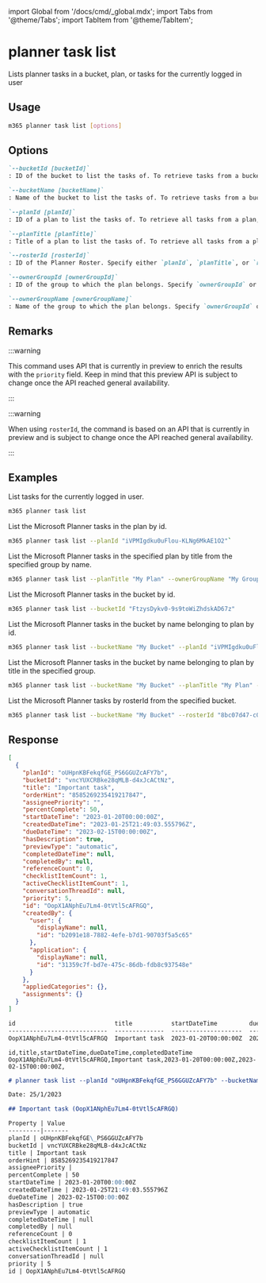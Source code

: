<!-- DISCLAIMER: All secrets, passwords, and sensitive values in this document are examples only and not real credentials. -->
import Global from '/docs/cmd/_global.mdx';
import Tabs from '@theme/Tabs';
import TabItem from '@theme/TabItem';

# planner task list

Lists planner tasks in a bucket, plan, or tasks for the currently logged in user

## Usage

```sh
m365 planner task list [options]
```

## Options

```md definition-list
`--bucketId [bucketId]`
: ID of the bucket to list the tasks of. To retrieve tasks from a bucket, specify `bucketId` or `bucketName`, but not both.

`--bucketName [bucketName]`
: Name of the bucket to list the tasks of. To retrieve tasks from a bucket, specify `bucketId` or `bucketName`, but not both.

`--planId [planId]`
: ID of a plan to list the tasks of. To retrieve all tasks from a plan, Specify either `planId`, `planTitle`, or `rosterId` but not multiple. Use in combination with `bucketName` to retrieve tasks from a specific bucket.

`--planTitle [planTitle]`
: Title of a plan to list the tasks of. To retrieve all tasks from a plan, Specify either `planId`, `planTitle`, or `rosterId` but not multiple. Always use in combination with either `ownerGroupId` or `ownerGroupName`. Use in combination with `bucketName` to retrieve tasks from a specific bucket.

`--rosterId [rosterId]`
: ID of the Planner Roster. Specify either `planId`, `planTitle`, or `rosterId` but not multiple.

`--ownerGroupId [ownerGroupId]`
: ID of the group to which the plan belongs. Specify `ownerGroupId` or `ownerGroupName` when using `planTitle`.

`--ownerGroupName [ownerGroupName]`
: Name of the group to which the plan belongs. Specify `ownerGroupId` or `ownerGroupName` when using `planTitle`.
```

<Global />

## Remarks

:::warning

This command uses API that is currently in preview to enrich the results with the `priority` field. Keep in mind that this preview API is subject to change once the API reached general availability.

:::

:::warning

When using `rosterId`, the command is based on an API that is currently in preview and is subject to change once the API reached general availability.

:::

## Examples

List tasks for the currently logged in user.

```sh
m365 planner task list
```

List the Microsoft Planner tasks in the plan by id.

```sh
m365 planner task list --planId "iVPMIgdku0uFlou-KLNg6MkAE1O2"`
```

List the Microsoft Planner tasks in the specified plan by title from the specified group by name.

```sh
m365 planner task list --planTitle "My Plan" --ownerGroupName "My Group"
```

List the Microsoft Planner tasks in the bucket by id.

```sh
m365 planner task list --bucketId "FtzysDykv0-9s9toWiZhdskAD67z"
```

List the Microsoft Planner tasks in the bucket by name belonging to plan by id.

```sh
m365 planner task list --bucketName "My Bucket" --planId "iVPMIgdku0uFlou-KLNg6MkAE1O2"
```

List the Microsoft Planner tasks in the bucket by name belonging to plan by title in the specified group.

```sh
m365 planner task list --bucketName "My Bucket" --planTitle "My Plan" --ownerGroupName "My Group"
```

List the Microsoft Planner tasks by rosterId from the specified bucket.

```sh
m365 planner task list --bucketName "My Bucket" --rosterId "8bc07d47-c06f-41e1-8f00-1c113c8f6067"
```

## Response

<Tabs>
  <TabItem value="JSON">

  ```json
  [
    {
      "planId": "oUHpnKBFekqfGE_PS6GGUZcAFY7b",
      "bucketId": "vncYUXCRBke28qMLB-d4xJcACtNz",
      "title": "Important task",
      "orderHint": "8585269235419217847",
      "assigneePriority": "",
      "percentComplete": 50,
      "startDateTime": "2023-01-20T00:00:00Z",
      "createdDateTime": "2023-01-25T21:49:03.555796Z",
      "dueDateTime": "2023-02-15T00:00:00Z",
      "hasDescription": true,
      "previewType": "automatic",
      "completedDateTime": null,
      "completedBy": null,
      "referenceCount": 0,
      "checklistItemCount": 1,
      "activeChecklistItemCount": 1,
      "conversationThreadId": null,
      "priority": 5,
      "id": "OopX1ANphEu7Lm4-0tVtl5cAFRGQ",
      "createdBy": {
        "user": {
          "displayName": null,
          "id": "b2091e18-7882-4efe-b7d1-90703f5a5c65"
        },
        "application": {
          "displayName": null,
          "id": "31359c7f-bd7e-475c-86db-fdb8c937548e"
        }
      },
      "appliedCategories": {},
      "assignments": {}
    }
  ]
  ```

  </TabItem>
  <TabItem value="Text">

  ```txt
  id                            title           startDateTime         dueDateTime           completedDateTime
  ----------------------------  --------------  --------------------  --------------------  -----------------
  OopX1ANphEu7Lm4-0tVtl5cAFRGQ  Important task  2023-01-20T00:00:00Z  2023-02-15T00:00:00Z  null
  ```

  </TabItem>
  <TabItem value="CSV">

  ```csv
  id,title,startDateTime,dueDateTime,completedDateTime
  OopX1ANphEu7Lm4-0tVtl5cAFRGQ,Important task,2023-01-20T00:00:00Z,2023-02-15T00:00:00Z,
  ```

  </TabItem>
  <TabItem value="Markdown">

  ```md
  # planner task list --planId "oUHpnKBFekqfGE_PS6GGUZcAFY7b" --bucketName "To do"

  Date: 25/1/2023

  ## Important task (OopX1ANphEu7Lm4-0tVtl5cAFRGQ)

  Property | Value
  ---------|-------
  planId | oUHpnKBFekqfGE\_PS6GGUZcAFY7b
  bucketId | vncYUXCRBke28qMLB-d4xJcACtNz
  title | Important task
  orderHint | 8585269235419217847
  assigneePriority |
  percentComplete | 50
  startDateTime | 2023-01-20T00:00:00Z
  createdDateTime | 2023-01-25T21:49:03.555796Z
  dueDateTime | 2023-02-15T00:00:00Z
  hasDescription | true
  previewType | automatic
  completedDateTime | null
  completedBy | null
  referenceCount | 0
  checklistItemCount | 1
  activeChecklistItemCount | 1
  conversationThreadId | null
  priority | 5
  id | OopX1ANphEu7Lm4-0tVtl5cAFRGQ
  ```

  </TabItem>
</Tabs>
